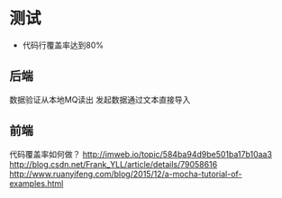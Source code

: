 # 测试
* 代码行覆盖率达到80%

## 后端
数据验证从本地MQ读出
发起数据通过文本直接导入

## 前端
代码覆盖率如何做？
http://imweb.io/topic/584ba94d9be501ba17b10aa3
http://blog.csdn.net/Frank_YLL/article/details/79058616
http://www.ruanyifeng.com/blog/2015/12/a-mocha-tutorial-of-examples.html
